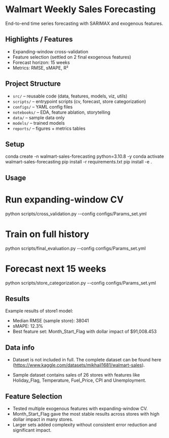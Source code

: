 # Walmart Weekly Sales Forecasting
End-to-end time series forecasting with SARIMAX and exogenous features.

## Highlights / Features
- Expanding-window cross-validation
- Feature selection (settled on 2 final exogenous features)
- Forecast horizon: 15 weeks
- Metrics: RMSE, sMAPE, R²

## Project Structure
- `src/` – reusable code (data, features, models, viz, utils)
- `scripts/` – entrypoint scripts (cv, forecast, store categorization)
- `configs/` – YAML config files
- `notebooks/` – EDA, feature ablation, storytelling
- `data/` – sample data only
- `models/` – trained models
- `reports/` – figures + metrics tables

## Setup
conda create -n walmart-sales-forecasting python=3.10.8 -y
conda activate walmart-sales-forecasting
pip install -r requirements.txt
pip install -e .

## Usage
# Run expanding-window CV
python scripts/cross_validation.py --config configs/Params_set.yml

# Train on full history
python scripts/final_evaluation.py --config configs/Params_set.yml

# Forecast next 15 weeks
python scripts/store_categorization.py --config configs/Params_set.yml

## Results
Example results of store1 model:

- Median RMSE (sample store): 38041
- sMAPE: 12.3%
- Best feature set:  Month_Start_Flag with dollar impact of $91,008.453

## Data info
- Dataset is not included in full. The complete dataset can be found here (https://www.kaggle.com/datasets/mikhail1681/walmart-sales).

- Sample dataset contains sales of 26 stores with features like Holiday_Flag, Temperature, Fuel_Price, CPI and Unemployment. 

## Feature Selection
- Tested multiple exogenous features with expanding-window CV.
- Month_Start_Flag gave the most stable results across stores with high dollar impact in many stores.
- Larger sets added complexity without consistent error reduction and significant impact.  

